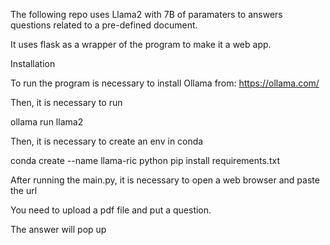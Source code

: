 The following repo uses Llama2 with 7B of paramaters to answers questions related to a pre-defined document.

It uses flask as a wrapper of the program to make it a web app.


Installation

To run the program is necessary to install Ollama from: https://ollama.com/

Then, it is necessary to run 

ollama run llama2

Then, it is necessary to create an env in conda

conda create --name llama-ric python
pip install requirements.txt

After running the main.py, it is necessary to open a web browser and paste the url

You need to upload a pdf file and put a question.

The answer will pop up 